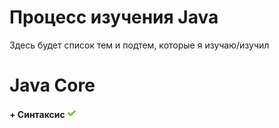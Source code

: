 # Процесс изучения Java
Здесь будет список тем и подтем, которые я изучаю/изучил

# Java Core

#### + Синтаксис ![done](done.png)


